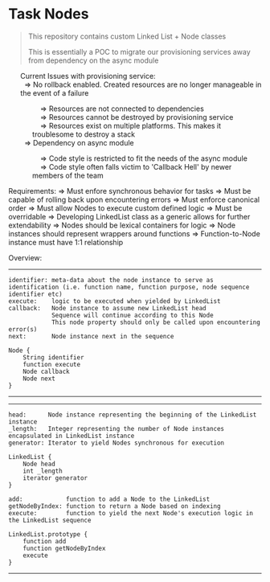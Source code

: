 <h1>Task Nodes</h1>

<blockquote>
<p>This repository contains custom Linked List + Node classes</p>
<p>This is essentially a POC to migrate our provisioning services away from dependency on the async module</p>
</blockquote>

<ul>
Current Issues with provisioning service:<br>
    &nbsp;&nbsp;=> No rollback enabled. Created resources are no longer manageable in the event of a failure<br>
        <ul>
        &nbsp;&nbsp;&nbsp;&nbsp;=> Resources are not connected to dependencies<br>
        &nbsp;&nbsp;&nbsp;&nbsp;=> Resources cannot be destroyed by provisioning service<br>
        &nbsp;&nbsp;&nbsp;&nbsp;=> Resources exist on multiple platforms. This makes it troublesome to destroy a stack<br>
        </ul>
    &nbsp;&nbsp;=> Dependency on async module<br>
        <ul>
        &nbsp;&nbsp;&nbsp;&nbsp;=> Code style is restricted to fit the needs of the async module<br>
        &nbsp;&nbsp;&nbsp;&nbsp;=> Code style often falls victim to 'Callback Hell' by newer members of the team<br>
        </ul>
</ul>
Requirements:
    => Must enfore synchronous behavior for tasks
    => Must be capable of rolling back upon encountering errors
    => Must enforce canonical order
    => Must allow Nodes to execute custom defined logic
    => Must be overridable
        => Developing LinkedList class as a generic allows for further extendability
    => Nodes should be lexical containers for logic
        => Node instances should represent wrappers around functions
        => Function-to-Node instance must have 1:1 relationship

Overview:

***************************
    identifier: meta-data about the node instance to serve as identification (i.e. function name, function purpose, node sequence identifier etc)
    execute:    logic to be executed when yielded by LinkedList
    callback:   Node instance to assume new LinkedList head
                Sequence will continue according to this Node
                This node property should only be called upon encountering error(s)
    next:       Node instance next in the sequence

    Node {
        String identifier
        function execute
        Node callback
        Node next
    }

***************************
    

***************************
    head:      Node instance representing the beginning of the LinkedList instance
    _length:   Integer representing the number of Node instances encapsulated in LinkedList instance
    generator: Iterator to yield Nodes synchronous for execution

    LinkedList {
        Node head
        int _length
        iterator generator
    }

    add:            function to add a Node to the LinkedList
    getNodeByIndex: function to return a Node based on indexing
    execute:        function to yield the next Node's execution logic in the LinkedList sequence

    LinkedList.prototype {
        function add
        function getNodeByIndex
        execute
    }

***************************
